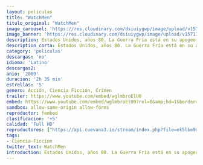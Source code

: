 ```yaml
---
layout: peliculas
title: "WatchMen"
titulo_original: "WatchMen"
image_carousel: 'https://res.cloudinary.com/dsiuiygwp/image/upload/v1571797340/whatcmen-min_waujks.jpg'
image_banner: 'https://res.cloudinary.com/dsiuiygwp/image/upload/v1571797342/watchmen-min_c6flnm.jpg'
description: Estados Unidos, años 80. La Guerra Fría está en su apogeo, y los superhéroes, que antes habían sido admirados, ahora son perseguidos por la ley. Un día aparece muerto uno de ellos, El Comediante, que trabajaba para la CIA. Su amigo Rorschach, el único héroe enmascarado en activo, emprenderá la investigación de su muerte, tras la que se oculta algo muy importante. Esperadísima adaptación del cómic de Alan Moore y Dave Gibbons (1986).
description_corta: Estados Unidos, años 80. La Guerra Fría está en su apogeo, y los superhéroes, que antes habían sido admirados, ahora son perseguidos por la ley. Un día aparece muerto uno de ellos, El Comediante, que trabajaba para la CIA. Su amigo Rorschach, el único héroe enmascarado en activo,
category: 'peliculas'
descargas: 'no'
idioma: 'Latino'
descargas2:
anio: '2009'
duracion: '2h 35 min'
estrellas: '5'
genero: Acción, Ciencia Ficción, Crimen
trailer: https://www.youtube.com/embed/wglmbroElU0
embed: https://www.youtube.com/embed/wglmbroElU0?rel=0&amp;hd=1&border=0&wmode=opaque&enablejsapi=1&modestbranding=1&controls=1&showinfo=1
sandbox: allow-same-origin allow-forms
reproductor: fembed
clasificacion: '+5'
calidad: 'Full HD'
reproductores: ["https://api.cuevana3.io/stream/index.php?file=ek5lbm9xYWNrS0xYMTZLa2xNbkdvY3ZTb3BtZng4TGp6ZFpobGFMUGtPYmR6Nm1Ub1kvUjVjbldtS0NXeDQ2bGw1aHFZMnlRd3VQVTFxT2hwNURFNHRHU2xxaGpscEdzbUpoc25xZVF6dU9Z"]
tags:
- Ciencia-Ficcion
twitter_text: WatchMen
introduction: Estados Unidos, años 80. La Guerra Fría está en su apogeo, y los superhéroes, que antes habían sido admirados, ahora son perseguidos por la ley. Un día aparece muerto uno de ellos, El Comediante, que trabajaba para la CIA. Su amigo Rorschach, el único héroe enmascarado en activo,
---
```













